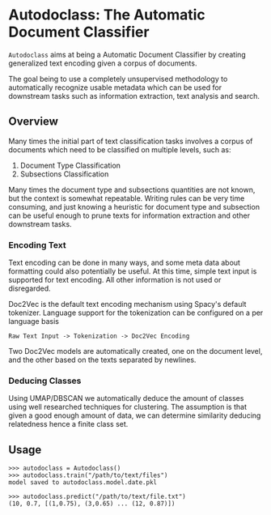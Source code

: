 # Autodoclass: The Automatic Document Classifier

`Autodoclass` aims at being a Automatic Document Classifier by creating
generalized text encoding given a corpus of documents.

The goal being to use a completely unsupervised methodology to automatically
recognize usable metadata which can be used for downstream tasks such as
information extraction, text analysis and search.

## Overview

Many times the initial part of text classification tasks involves a corpus of
documents which need to be classified on multiple levels, such as:

1. Document Type Classification
2. Subsections Classification

Many times the document type and subsections quantities are not known, but the
context is somewhat repeatable. Writing rules can be very time consuming, and
just knowing a heuristic for document type and subsection can be useful enough
to prune texts for information extraction and other downstream tasks.

### Encoding Text

Text encoding can be done in many ways, and some meta data about formatting
could also potentially be useful. At this time, simple text input is supported
for text encoding. All other information is not used or disregarded.

Doc2Vec is the default text encoding mechanism using Spacy's default tokenizer.
Language support for the tokenization can be configured on a per language basis

    Raw Text Input -> Tokenization -> Doc2Vec Encoding

Two Doc2Vec models are automatically created, one on the document level, and
the other based on the texts separated by newlines.

### Deducing Classes

Using UMAP/DBSCAN we automatically deduce the amount of classes using well
researched techniques for clustering. The assumption is that given a good
enough amount of data, we can determine similarity deducing relatedness hence
a finite class set.

## Usage

```
>>> autodoclass = Autodoclass()
>>> autodoclass.train("/path/to/text/files")
model saved to autodoclass.model.date.pkl

>>> autodoclass.predict("/path/to/text/file.txt")
(10, 0.7, [(1,0.75), (3,0.65) ... (12, 0.87)])
```
